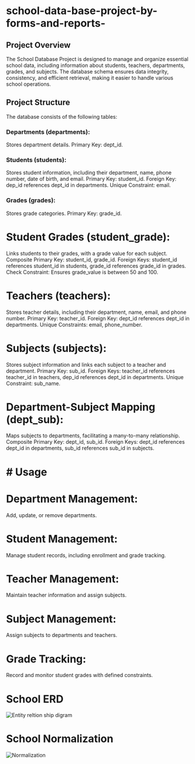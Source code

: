 # school-data-base-project-by-forms-and-reports-
## Project Overview
The School Database Project is designed to manage and organize essential school data, including information about students,
teachers, departments, grades, and subjects. The database schema ensures data integrity, consistency, and efficient retrieval, 
making it easier to handle various school operations.

## Project Structure
The database consists of the following tables:

### Departments (departments):
Stores department details.
Primary Key: dept_id.

### Students (students):
Stores student information, including their department, name, phone number, date of birth, and email.
Primary Key: student_id.
Foreign Key: dep_id references dept_id in departments.
Unique Constraint: email.

### Grades (grades):
Stores grade categories.
Primary Key: grade_id.

# Student Grades (student_grade):
Links students to their grades, with a grade value for each subject.
Composite Primary Key: student_id, grade_id.
Foreign Keys: student_id references student_id in students, grade_id references grade_id in grades.
Check Constraint: Ensures grade_value is between 50 and 100.

# Teachers (teachers):
Stores teacher details, including their department, name, email, and phone number.
Primary Key: teacher_id.
Foreign Key: dept_id references dept_id in departments.
Unique Constraints: email, phone_number.

# Subjects (subjects):
Stores subject information and links each subject to a teacher and department.
Primary Key: sub_id.
Foreign Keys: teacher_id references teacher_id in teachers, dep_id references dept_id in departments.
Unique Constraint: sub_name.

# Department-Subject Mapping (dept_sub):
Maps subjects to departments, facilitating a many-to-many relationship.
Composite Primary Key: dept_id, sub_id.
Foreign Keys: dept_id references dept_id in departments, sub_id references sub_id in subjects.

# # Usage
# Department Management: 
Add, update, or remove departments.

# Student Management:
Manage student records, including enrollment and grade tracking.

# Teacher Management:
Maintain teacher information and assign subjects.

# Subject Management: 
Assign subjects to departments and teachers.

# Grade Tracking:
Record and monitor student grades with defined constraints.

# School ERD 
![Entity reltion ship digram ](https://github.com/user-attachments/assets/0812b446-5fb0-41fd-978d-708382e4a575)

# School Normalization
![Normalization](https://github.com/user-attachments/assets/0c4368e0-6e64-456f-aeb6-d4356254d91e)


